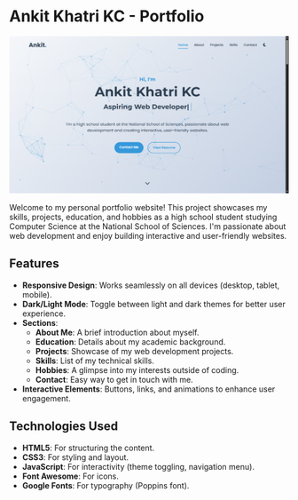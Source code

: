 # Ankit Khatri KC - Portfolio

![Portfolio Screenshot](images/portfolio.png)

Welcome to my personal portfolio website! This project showcases my skills, projects, education, and hobbies as a high school student studying Computer Science at the National School of Sciences. I'm passionate about web development and enjoy building interactive and user-friendly websites.

## Features

- **Responsive Design**: Works seamlessly on all devices (desktop, tablet, mobile).
- **Dark/Light Mode**: Toggle between light and dark themes for better user experience.
- **Sections**:
  - **About Me**: A brief introduction about myself.
  - **Education**: Details about my academic background.
  - **Projects**: Showcase of my web development projects.
  - **Skills**: List of my technical skills.
  - **Hobbies**: A glimpse into my interests outside of coding.
  - **Contact**: Easy way to get in touch with me.
- **Interactive Elements**: Buttons, links, and animations to enhance user engagement.

## Technologies Used

- **HTML5**: For structuring the content.
- **CSS3**: For styling and layout.
- **JavaScript**: For interactivity (theme toggling, navigation menu).
- **Font Awesome**: For icons.
- **Google Fonts**: For typography (Poppins font).
